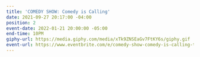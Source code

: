 ```yaml
---
title: 'COMEDY SHOW: Comedy is Calling'
date: 2021-09-27 20:17:00 -04:00
position: 2
event-date: 2022-01-21 20:00:00 -05:00
end-time: 10PM
giphy-url: https://media.giphy.com/media/xTk9ZNSEaGv7FtKY6s/giphy.gif
event-url: https://www.eventbrite.com/e/comedy-show-comedy-is-calling-tickets-227258314737
---
```


